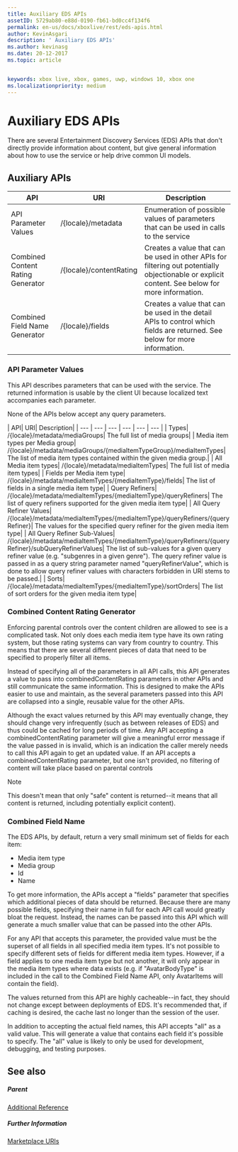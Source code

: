 ```yaml
---
title: Auxiliary EDS APIs
assetID: 5729ab80-e88d-0190-fb61-bd0cc4f134f6
permalink: en-us/docs/xboxlive/rest/eds-apis.html
author: KevinAsgari
description: ' Auxiliary EDS APIs'
ms.author: kevinasg
ms.date: 20-12-2017
ms.topic: article


keywords: xbox live, xbox, games, uwp, windows 10, xbox one
ms.localizationpriority: medium
---
```



# Auxiliary EDS APIs

There are several Entertainment Discovery Services (EDS) APIs that don't directly provide information about content, but give general information about how to use the service or help drive common UI models.

<a id="ID4EQ"></a>


## Auxiliary APIs

| API| URI| Description|
| --- | --- | --- |
| API Parameter Values| /{locale}/metadata| Enumeration of possible values of parameters that can be used in calls to the service|
| Combined Content Rating Generator| /{locale}/contentRating| Creates a value that can be used in other APIs for filtering out potentially objectionable or explicit content. See below for more information.|
| Combined Field Name Generator| /{locale}/fields| Creates a value that can be used in the detail APIs to control which fields are returned. See below for more information.|

<a id="ID4EBC"></a>


### API Parameter Values

This API describes parameters that can be used with the service. The returned information is usable by the client UI because localized text accompanies each parameter.

None of the APIs below accept any query parameters.

| API| URI| Description|
| --- | --- | --- | --- | --- | --- |
| Types| /{locale}/metadata/mediaGroups| The full list of media groups|
| Media item types per Media group| /{locale}/metadata/mediaGroups/{mediaItemTypeGroup}/mediaItemTypes| The list of media item types contained within the given media group.|
| All Media item types| /{locale}/metadata/mediaItemTypes| The full list of media item types|
| Fields per Media item type| /{locale}/metadata/mediaItemTypes/{mediaItemType}/fields| The list of fields in a single media item type|
| Query Refiners| /{locale}/metadata/mediaItemTypes/{mediaItemType}/queryRefiners| The list of query refiners supported for the given media item type|
| All Query Refiner Values| /{locale}/metadata/mediaItemTypes/{mediaItemType}/queryRefiners/{queryRefiner}| The values for the specified query refiner for the given media item type|
| All Query Refiner Sub-Values| /{locale}/metadata/mediaItemTypes/{mediaItemType}/queryRefiners/{queryRefiner}/subQueryRefinerValues| The list of sub-values for a given query refiner value (e.g. "subgenres in a given genre"). The query refiner value is passed in as a query string parameter named "queryRefinerValue", which is done to allow query refiner values with characters forbidden in URI stems to be passed.|
| Sorts| /{locale}/metadata/mediaItemTypes/{mediaItemType}/sortOrders| The list of sort orders for the given media item type|

<a id="ID4EEF"></a>


### Combined Content Rating Generator

Enforcing parental controls over the content children are allowed to see is a complicated task. Not only does each media item type have its own rating system, but those rating systems can vary from country to country. This means that there are several different pieces of data that need to be specified to properly filter all items.

Instead of specifying all of the parameters in all API calls, this API generates a value to pass into combinedContentRating parameters in other APIs and still communicate the same information. This is designed to make the APIs easier to use and maintain, as the several parameters passed into this API are collapsed into a single, reusable value for the other APIs.

Although the exact values returned by this API may eventually change, they should change very infrequently (such as between releases of EDS) and thus could be cached for long periods of time. Any API accepting a combinedContentRating parameter will give a meaningful error message if the value passed in is invalid, which is an indication the caller merely needs to call this API again to get an updated value. If an API accepts a combinedContentRating parameter, but one isn't provided, no filtering of content will take place based on parental controls

> [!NOTE]
> This doesn't mean that only "safe" content is returned--it means that all content is returned, including potentially explicit content).



<a id="ID4EWF"></a>


### Combined Field Name

The EDS APIs, by default, return a very small minimum set of fields for each item:

   * Media item type
   * Media group
   * Id
   * Name

To get more information, the APIs accept a "fields" parameter that specifies which additional pieces of data should be returned. Because there are many possible fields, specifying their name in full for each API call would greatly bloat the request. Instead, the names can be passed into this API which will generate a much smaller value that can be passed into the other APIs.

For any API that accepts this parameter, the provided value must be the superset of all fields in all specified media item types. It's not possible to specify different sets of fields for different media item types. However, if a field applies to one media item type but not another, it will only appear in the media item types where data exists (e.g. if "AvatarBodyType" is included in the call to the Combined Field Name API, only AvatarItems will contain the field).

The values returned from this API are highly cacheable--in fact, they should not change except between deployments of EDS. It's recommended that, if caching is desired, the cache last no longer than the session of the user.

In addition to accepting the actual field names, this API accepts "all" as a valid value. This will generate a value that contains each field it's possible to specify. The "all" value is likely to only be used for development, debugging, and testing purposes.

<a id="ID4ERG"></a>


## See also

<a id="ID4ETG"></a>


##### Parent  

[Additional Reference](atoc-xboxlivews-reference-additional.md)


<a id="ID4E6G"></a>


##### Further Information

[Marketplace URIs](../uri/marketplace/atoc-reference-marketplace.md)
